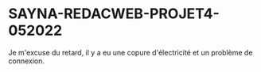 # SAYNA-REDACWEB-PROJET4-052022
Je m'excuse du retard, il y a eu une copure d'électricité et un problème de connexion.
